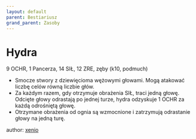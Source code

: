 ```yaml
---
layout: default
parent: Bestiariusz
grand_parent: Zasoby
---
```


# Hydra

9 OCHR, 1 Pancerza, 14 SIŁ, 12 ZRE, zęby (k10, podmuch)

- Smocze stwory z dziewięcioma wężowymi głowami. Mogą atakować liczbę celów równą liczbie głów.
- Za każdym razem, gdy otrzymuje obrażenia SIŁ, traci jedną głowę. Odcięte głowy odrastają po jednej turze, hydra odzyskuje 1 OCHR za każdą odrośniętą głowę.
- Otrzymane obrażenia od ognia są wzmocnione i zatrzymują odrastanie głowy na jedną turę.

author: [xenio](https://xenioinabottle.blogspot.com)
